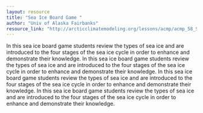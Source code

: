 ```yaml
---
layout: resource
title: "Sea Ice Board Game "
author: "Univ of Alaska Fairbanks"
resource_link: "http://arcticclimatemodeling.org/lessons/acmp/acmp_58_SeaIce_SeaIceBoardGame.pdf"
---
```


In this sea ice board game students review the types of sea ice and are introduced to the four stages of the sea ice cycle in order to enhance and demonstrate their knowledge.
In this sea ice board game students review the types of sea ice and are introduced to the four stages of the sea ice cycle in order to enhance and demonstrate their knowledge.
In this sea ice board game students review the types of sea ice and are introduced to the four stages of the sea ice cycle in order to enhance and demonstrate their knowledge.
In this sea ice board game students review the types of sea ice and are introduced to the four stages of the sea ice cycle in order to enhance and demonstrate their knowledge.
